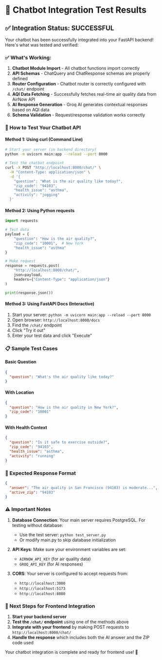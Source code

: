 # 🧪 Chatbot Integration Test Results

## ✅ Integration Status: SUCCESSFUL

Your chatbot has been successfully integrated into your FastAPI backend! Here's what was tested and verified:

### ✅ What's Working:

1. **Chatbot Module Import** - All chatbot functions import correctly
2. **API Schemas** - ChatQuery and ChatResponse schemas are properly defined
3. **Router Configuration** - Chatbot router is correctly configured with `/chat/` endpoint
4. **AQI Data Fetching** - Successfully fetches real-time air quality data from AirNow API
5. **AI Response Generation** - Groq AI generates contextual responses based on AQI data
6. **Schema Validation** - Request/response validation works correctly

### 🚀 How to Test Your Chatbot API

#### Method 1: Using curl (Command Line)
```bash
# Start your server (in backend directory)
python -m uvicorn main:app --reload --port 8000

# Test the chatbot endpoint
curl -X POST "http://localhost:8000/chat/" \
  -H "Content-Type: application/json" \
  -d '{
    "question": "What is the air quality like today?",
    "zip_code": "94103",
    "health_issue": "asthma",
    "activity": "jogging"
  }'
```

#### Method 2: Using Python requests
```python
import requests

# Test data
payload = {
    "question": "How is the air quality?",
    "zip_code": "10001",  # New York
    "health_issue": "asthma"
}

# Make request
response = requests.post(
    "http://localhost:8000/chat/",
    json=payload,
    headers={"Content-Type": "application/json"}
)

print(response.json())
```

#### Method 3: Using FastAPI Docs (Interactive)
1. Start your server: `python -m uvicorn main:app --reload --port 8000`
2. Open browser: `http://localhost:8000/docs`
3. Find the `/chat/` endpoint
4. Click "Try it out"
5. Enter your test data and click "Execute"

### 📋 Sample Test Cases

#### Basic Question
```json
{
  "question": "What's the air quality like today?"
}
```

#### With Location
```json
{
  "question": "How is the air quality in New York?",
  "zip_code": "10001"
}
```

#### With Health Context
```json
{
  "question": "Is it safe to exercise outside?",
  "zip_code": "94103",
  "health_issue": "asthma",
  "activity": "running"
}
```

### 🔧 Expected Response Format
```json
{
  "answer": "The air quality in San Francisco (94103) is moderate...",
  "active_zip": "94103"
}
```

### ⚠️ Important Notes

1. **Database Connection**: Your main server requires PostgreSQL. For testing without database:
   - Use the test server: `python test_server.py`
   - Or modify main.py to skip database initialization

2. **API Keys**: Make sure your environment variables are set:
   - `AIRNOW_API_KEY` (for air quality data)
   - `GROQ_API_KEY` (for AI responses)

3. **CORS**: Your server is configured to accept requests from:
   - `http://localhost:3000`
   - `http://localhost:5173`
   - `http://localhost:8080`

### 🎯 Next Steps for Frontend Integration

1. **Start your backend server**
2. **Test the `/chat/` endpoint** using one of the methods above
3. **Integrate with your frontend** by making POST requests to `http://localhost:8000/chat/`
4. **Handle the response** which includes both the AI answer and the ZIP code used

Your chatbot integration is complete and ready for frontend use! 🚀
